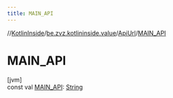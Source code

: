 ```yaml
---
title: MAIN_API
---
```

//[KotlinInside](../../../index.html)/[be.zvz.kotlininside.value](../index.html)/[ApiUrl](index.html)/[MAIN_API](-m-a-i-n_-a-p-i.html)



# MAIN_API



[jvm]\
const val [MAIN_API](-m-a-i-n_-a-p-i.html): [String](https://kotlinlang.org/api/latest/jvm/stdlib/kotlin/-string/index.html)




